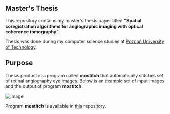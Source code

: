 ## Master's Thesis

This repository contains my master's thesis paper titled **"Spatial coregistration algorithms for angiographic imaging with optical coherence tomography"**.

Thesis was done during my computer science studies at [Poznań University of Technology](http://fc.put.poznan.pl/en).

## Purpose

Thesis product is a program called **mostitch** that automatically stitches set of retinal angiography eye images. Below is an example set of input images and the output of program **mostitch**.

![image](https://s3.amazonaws.com/f.cl.ly/items/1Q0T233Q0B0m3E0c2g1N/effect.png)

Program **mostitch** is available in [this](https://github.com/aleksandergrzyb/mostitch) repository.